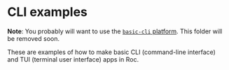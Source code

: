 # CLI examples

**Note**: You probably will want to use the [`basic-cli` platform](https://github.com/roc-lang/basic-cli). This folder will be removed soon.

These are examples of how to make basic CLI (command-line interface) and TUI (terminal user interface) apps in Roc.
